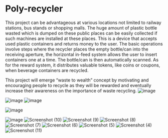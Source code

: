 # Poly-recycler

This project can be advantageous at various locations not limited to railway stations, bus stands or shopping malls. The huge amount of plastic bottle wasted which is dumped on these public places can be easily collected if such machines are installed at these places.
This is a device that accepts used plastic containers and returns money to the user.
The basic operations involve steps where the recycler places the empty bottle/can into the receiving aperture, the horizontal in-feed system allows the user to insert containers one at a time. The bottle/can is then automatically scanned. 
As for the reward system, it distributes valuable tokens, like coins or coupons, when beverage containers are recycled.

This project will emerge “waste to wealth” concept by motivating and encouraging people to recycle as they will be rewarded and eventually increase their awareness on the importance of waste  recycling. 
![image](https://user-images.githubusercontent.com/71717105/179400951-2735a9a6-cb2f-48b8-9569-8e183da2faf8.png)


![image](https://user-images.githubusercontent.com/71717105/179400793-d82c58af-f5d6-4c22-91b5-0ca3672fb423.png)
![image](https://user-images.githubusercontent.com/71717105/179400809-40a70f63-09c5-4054-9918-7a31b47845f6.png)

![image](https://user-images.githubusercontent.com/71717105/179400759-3c9f367b-dbc3-414f-9da2-129380506b98.png)

![image](https://user-images.githubusercontent.com/71717105/179400534-df3114b9-5704-44c3-a049-ff42a46618cc.png)
![Screenshot (10)](https://user-images.githubusercontent.com/71717105/179400458-77a3a70d-24ce-479e-ba9f-5e2e15eb8ad5.png)
![Screenshot (9)](https://user-images.githubusercontent.com/71717105/179400461-e091b85e-96ed-4751-b7f0-1b0452ae4df8.png)
![Screenshot (8)](https://user-images.githubusercontent.com/71717105/179400463-a1a01358-76ea-4fc5-bd82-7a1370d6b6ec.png)
![Screenshot (7)](https://user-images.githubusercontent.com/71717105/179400464-e7308c77-c361-4b15-9f4a-34aaa921c1e4.png)
![Screenshot (6)](https://user-images.githubusercontent.com/71717105/179400466-6ebd9b7e-3581-423a-93ad-d5c68d7b4883.png)
![Screenshot (5)](https://user-images.githubusercontent.com/71717105/179400467-d45ee620-91dc-4cd1-bcdd-97ca3be1ce42.png)
![Screenshot (4)](https://user-images.githubusercontent.com/71717105/179400468-de255edc-28e5-42fe-80ed-9312880634c6.png)
![Screenshot (11)](https://user-images.githubusercontent.com/71717105/179400469-bba70d1c-9123-4356-9045-c2ac237718dc.png)
